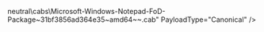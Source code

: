 neutral\cabs\Microsoft-Windows-Notepad-FoD-Package~31bf3856ad364e35~amd64~~.cab" PayloadType="Canonical" />
      </Payload>
    </Package>
    <Package ID="Microsoft-Windows-WordPad-FoD-Package~31bf3856ad364e35~amd64~~" Version="10.0.19041.1">
      <Payload>
        <PayloadItem PayloadHash="vjGD8Ig5kpNEapxiEyBSP6neKBfOJowjW9/yUYWhNk0=" PayloadSize="928927" Path="FeaturesOnDemand\neutral\cabs\Microsoft-Windows-WordPad-FoD-Package~31bf3856ad364e35~amd64~~.cab" PayloadType="Canonical" />
      </Payload>
    </Package>
    <Package ID="Microsoft-Windows-PowerShell-ISE-FOD-Package~31bf3856ad364e35~amd64~~" Version="10.0.19041.1">
      <Payload>
        <PayloadItem PayloadHash="EvSAHmdsANA3XjtyfOqlEOs2IEfnmXx0bPaGWKvZka4=" PayloadSize="1113130" Path="FeaturesOnDemand\neutral\cabs\Microsoft-Windows-PowerShell-ISE-FOD-Package~31bf3856ad364e35~amd64~~.cab" PayloadType="Canonical" />
      </Payload>
    </Package>
    <Package ID="Microsoft-Windows-StepsRecorder-Package~31bf3856ad364e35~amd64~~" Version="10.0.19041.1">
      